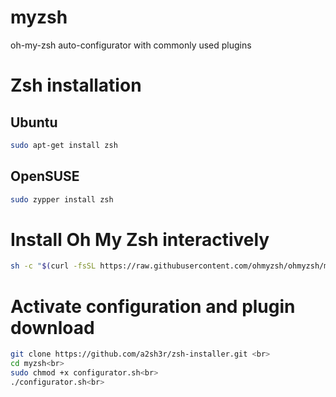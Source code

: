 # myzsh
oh-my-zsh auto-configurator with commonly used plugins

# Zsh installation

## Ubuntu
```bash
sudo apt-get install zsh
```

## OpenSUSE
```bash
sudo zypper install zsh 
```

# Install Oh My Zsh interactively 
```bash
sh -c "$(curl -fsSL https://raw.githubusercontent.com/ohmyzsh/ohmyzsh/master/tools/install.sh)"<br>
```

# Activate configuration and plugin download
```bash
git clone https://github.com/a2sh3r/zsh-installer.git <br>
cd myzsh<br>
sudo chmod +x configurator.sh<br>
./configurator.sh<br>
```
